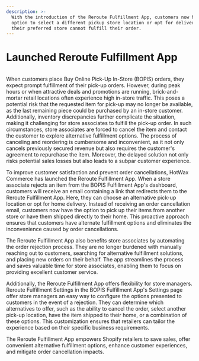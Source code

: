 ```yaml
---
description: >-
  With the introduction of the Reroute Fulfillment App, customers now have the
  option to select a different pickup store location or opt for delivery if
  their preferred store cannot fulfill their order.
---
```


# Launched Reroute Fulfillment App

<figure><img src="https://www.hotwax.co/hubfs/Product%20Updates%20and%20Release%20Notes/2023/April%202023/Product%20updates/Featured%20Image/Reroute%20Fulfillment.png" alt=""><figcaption></figcaption></figure>

When customers place Buy Online Pick-Up In-Store (BOPIS) orders, they expect prompt fulfillment of their pick-up orders. However, during peak hours or when attractive deals and promotions are running, brick-and-mortar retail locations often experience high in-store traffic. This poses a potential risk that the requested item for pick-up may no longer be available, as the last remaining piece could be purchased by an in-store customer. Additionally, inventory discrepancies further complicate the situation, making it challenging for store associates to fulfill the pick-up order. In such circumstances, store associates are forced to cancel the item and contact the customer to explore alternative fulfillment options. The process of canceling and reordering is cumbersome and inconvenient, as it not only cancels previously secured revenue but also requires the customer's agreement to repurchase the item. Moreover, the delayed solution not only risks potential sales losses but also leads to a subpar customer experience.

To improve customer satisfaction and prevent order cancellations, HotWax Commerce has launched the Reroute Fulfillment App. When a store associate rejects an item from the BOPIS Fulfillment App's dashboard, customers will receive an email containing a link that redirects them to the Reroute Fulfillment App. Here, they can choose an alternative pick-up location or opt for home delivery. Instead of receiving an order cancellation email, customers now have the option to pick up their items from another store or have them shipped directly to their home. This proactive approach ensures that customers have alternate fulfillment options and eliminates the inconvenience caused by order cancellations.

The Reroute Fulfillment App also benefits store associates by automating the order rejection process. They are no longer burdened with manually reaching out to customers, searching for alternative fulfillment solutions, and placing new orders on their behalf. The app streamlines the process and saves valuable time for store associates, enabling them to focus on providing excellent customer service.

Additionally, the Reroute Fulfillment App offers flexibility for store managers. Reroute Fulfillment Settings in the BOPIS Fulfillment App's Settings page offer store managers an easy way to configure the options presented to customers in the event of a rejection. They can determine which alternatives to offer, such as the ability to cancel the order, select another pick-up location, have the item shipped to their home, or a combination of these options. This customization ensures that retailers can tailor the experience based on their specific business requirements.

The Reroute Fulfillment App empowers Shopify retailers to save sales, offer convenient alternative fulfillment options, enhance customer experiences, and mitigate order cancellation impacts.
